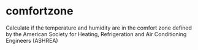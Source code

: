 # comfortzone

Calculate if the temperature and humidity are in the comfort zone defined by the American Society for Heating, Refrigeration and Air Conditioning Engineers (ASHREA)